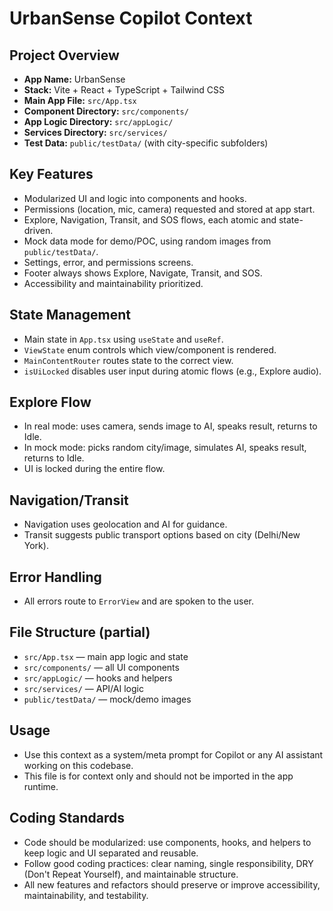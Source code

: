 # UrbanSense Copilot Context

## Project Overview
- **App Name:** UrbanSense
- **Stack:** Vite + React + TypeScript + Tailwind CSS
- **Main App File:** `src/App.tsx`
- **Component Directory:** `src/components/`
- **App Logic Directory:** `src/appLogic/`
- **Services Directory:** `src/services/`
- **Test Data:** `public/testData/` (with city-specific subfolders)

## Key Features
- Modularized UI and logic into components and hooks.
- Permissions (location, mic, camera) requested and stored at app start.
- Explore, Navigation, Transit, and SOS flows, each atomic and state-driven.
- Mock data mode for demo/POC, using random images from `public/testData/`.
- Settings, error, and permissions screens.
- Footer always shows Explore, Navigate, Transit, and SOS.
- Accessibility and maintainability prioritized.

## State Management
- Main state in `App.tsx` using `useState` and `useRef`.
- `ViewState` enum controls which view/component is rendered.
- `MainContentRouter` routes state to the correct view.
- `isUiLocked` disables user input during atomic flows (e.g., Explore audio).

## Explore Flow
- In real mode: uses camera, sends image to AI, speaks result, returns to Idle.
- In mock mode: picks random city/image, simulates AI, speaks result, returns to Idle.
- UI is locked during the entire flow.

## Navigation/Transit
- Navigation uses geolocation and AI for guidance.
- Transit suggests public transport options based on city (Delhi/New York).

## Error Handling
- All errors route to `ErrorView` and are spoken to the user.

## File Structure (partial)
- `src/App.tsx` — main app logic and state
- `src/components/` — all UI components
- `src/appLogic/` — hooks and helpers
- `src/services/` — API/AI logic
- `public/testData/` — mock/demo images

## Usage
- Use this context as a system/meta prompt for Copilot or any AI assistant working on this codebase.
- This file is for context only and should not be imported in the app runtime.

## Coding Standards
- Code should be modularized: use components, hooks, and helpers to keep logic and UI separated and reusable.
- Follow good coding practices: clear naming, single responsibility, DRY (Don't Repeat Yourself), and maintainable structure.
- All new features and refactors should preserve or improve accessibility, maintainability, and testability.
